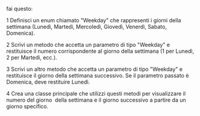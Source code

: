 fai questo:

1 Definisci un enum chiamato "Weekday" che rappresenti i 
giorni della settimana
(Lunedì, Martedì, Mercoledì, Giovedì, Venerdì, Sabato, Domenica).

2 Scrivi un metodo che accetta un parametro di tipo "Weekday" e restituisce il 
numero
corrispondente al giorno della settimana (1 per Lunedì, 2 per Martedì, ecc.).

3 Scrivi un altro metodo che accetta un parametro di tipo "Weekday" e
restituisce il giorno
della settimana successivo. Se il parametro passato è Domenica,
deve restituire Lunedì.

4 Crea una classe principale che utilizzi questi metodi per visualizzare
il numero del giorno 
della settimana e il giorno successivo a partire da un giorno specifico.